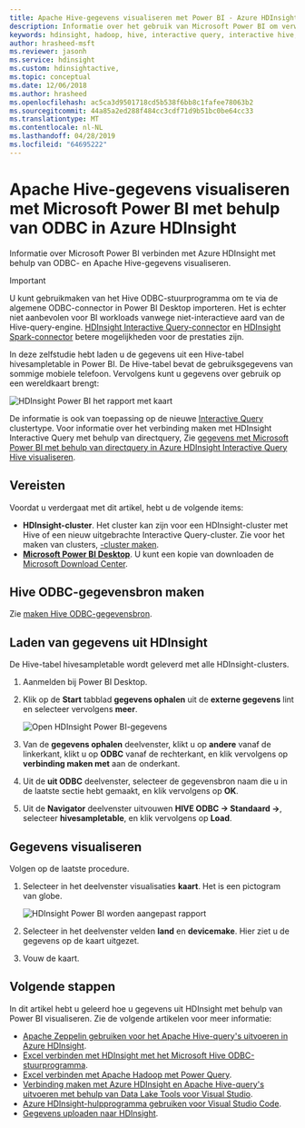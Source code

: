 ```yaml
---
title: Apache Hive-gegevens visualiseren met Power BI - Azure HDInsight
description: Informatie over het gebruik van Microsoft Power BI om verwerkt door Azure HDInsight Hive-gegevens te visualiseren.
keywords: hdinsight, hadoop, hive, interactive query, interactive hive, LLAP, odbc
author: hrasheed-msft
ms.reviewer: jasonh
ms.service: hdinsight
ms.custom: hdinsightactive,
ms.topic: conceptual
ms.date: 12/06/2018
ms.author: hrasheed
ms.openlocfilehash: ac5ca3d9501718cd5b538f6bb8c1fafee78063b2
ms.sourcegitcommit: 44a85a2ed288f484cc3cdf71d9b51bc0be64cc33
ms.translationtype: MT
ms.contentlocale: nl-NL
ms.lasthandoff: 04/28/2019
ms.locfileid: "64695222"
---
```

# <a name="visualize-apache-hive-data-with-microsoft-power-bi-using-odbc-in-azure-hdinsight"></a>Apache Hive-gegevens visualiseren met Microsoft Power BI met behulp van ODBC in Azure HDInsight

Informatie over Microsoft Power BI verbinden met Azure HDInsight met behulp van ODBC- en Apache Hive-gegevens visualiseren.

>[!IMPORTANT]
> U kunt gebruikmaken van het Hive ODBC-stuurprogramma om te via de algemene ODBC-connector in Power BI Desktop importeren. Het is echter niet aanbevolen voor BI workloads vanwege niet-interactieve aard van de Hive-query-engine. [HDInsight Interactive Query-connector](../interactive-query/apache-hadoop-connect-hive-power-bi-directquery.md) en [HDInsight Spark-connector](https://docs.microsoft.com/power-bi/spark-on-hdinsight-with-direct-connect) betere mogelijkheden voor de prestaties zijn.

In deze zelfstudie hebt laden u de gegevens uit een Hive-tabel hivesampletable in Power BI. De Hive-tabel bevat de gebruiksgegevens van sommige mobiele telefoon. Vervolgens kunt u gegevens over gebruik op een wereldkaart brengt:

![HDInsight Power BI het rapport met kaart](./media/apache-hadoop-connect-hive-power-bi/hdinsight-power-bi-visualization.png)

De informatie is ook van toepassing op de nieuwe [Interactive Query](../interactive-query/apache-interactive-query-get-started.md) clustertype. Voor informatie over het verbinding maken met HDInsight Interactive Query met behulp van directquery, Zie [gegevens met Microsoft Power BI met behulp van directquery in Azure HDInsight Interactive Query Hive visualiseren](../interactive-query/apache-hadoop-connect-hive-power-bi-directquery.md).



## <a name="prerequisites"></a>Vereisten
Voordat u verdergaat met dit artikel, hebt u de volgende items:

* **HDInsight-cluster**. Het cluster kan zijn voor een HDInsight-cluster met Hive of een nieuw uitgebrachte Interactive Query-cluster. Zie voor het maken van clusters, [-cluster maken](apache-hadoop-linux-tutorial-get-started.md#create-cluster).
* **[Microsoft Power BI Desktop](https://powerbi.microsoft.com/desktop/)**. U kunt een kopie van downloaden de [Microsoft Download Center](https://www.microsoft.com/download/details.aspx?id=45331).

## <a name="create-hive-odbc-data-source"></a>Hive ODBC-gegevensbron maken

Zie [maken Hive ODBC-gegevensbron](apache-hadoop-connect-excel-hive-odbc-driver.md#create-apache-hive-odbc-data-source).

## <a name="load-data-from-hdinsight"></a>Laden van gegevens uit HDInsight

De Hive-tabel hivesampletable wordt geleverd met alle HDInsight-clusters.

1. Aanmelden bij Power BI Desktop.
2. Klik op de **Start** tabblad **gegevens ophalen** uit de **externe gegevens** lint en selecteer vervolgens **meer**.

    ![Open HDInsight Power BI-gegevens](./media/apache-hadoop-connect-hive-power-bi/hdinsight-power-bi-open-odbc.png)
3. Van de **gegevens ophalen** deelvenster, klikt u op **andere** vanaf de linkerkant, klikt u op **ODBC** vanaf de rechterkant, en klik vervolgens op **verbinding maken met** aan de onderkant.
4. Uit de **uit ODBC** deelvenster, selecteer de gegevensbron naam die u in de laatste sectie hebt gemaakt, en klik vervolgens op **OK**.
5. Uit de **Navigator** deelvenster uitvouwen **HIVE ODBC -> Standaard ->**, selecteer **hivesampletable**, en klik vervolgens op **Load**.

## <a name="visualize-data"></a>Gegevens visualiseren

Volgen op de laatste procedure.

1. Selecteer in het deelvenster visualisaties **kaart**.  Het is een pictogram van globe.

    ![HDInsight Power BI worden aangepast rapport](./media/apache-hadoop-connect-hive-power-bi/hdinsight-power-bi-customize.png)
2. Selecteer in het deelvenster velden **land** en **devicemake**. Hier ziet u de gegevens op de kaart uitgezet.
3. Vouw de kaart.

## <a name="next-steps"></a>Volgende stappen
In dit artikel hebt u geleerd hoe u gegevens uit HDInsight met behulp van Power BI visualiseren.  Zie de volgende artikelen voor meer informatie:

* [Apache Zeppelin gebruiken voor het Apache Hive-query's uitvoeren in Azure HDInsight](./../hdinsight-connect-hive-zeppelin.md).
* [Excel verbinden met HDInsight met het Microsoft Hive ODBC-stuurprogramma](./apache-hadoop-connect-excel-hive-odbc-driver.md).
* [Excel verbinden met Apache Hadoop met Power Query](apache-hadoop-connect-excel-power-query.md).
* [Verbinding maken met Azure HDInsight en Apache Hive-query's uitvoeren met behulp van Data Lake Tools voor Visual Studio](apache-hadoop-visual-studio-tools-get-started.md).
* [Azure HDInsight-hulpprogramma gebruiken voor Visual Studio Code](../hdinsight-for-vscode.md).
* [Gegevens uploaden naar HDInsight](./../hdinsight-upload-data.md).
